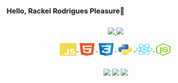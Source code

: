 ### Hello, Rackel Rodrigues Pleasure💙


##

<div align="center">
  <a href="https://github.com/RackelRodrigues">
  <img height="150em" src="https://github-readme-stats.vercel.app/api?username=RackelRodrigues&show_icons=true&theme=tokyonight&include_all_commits=true&count_private=true"/>
  <img height="150em" src="https://github-readme-stats.vercel.app/api/top-langs/?username=RackelRodrigues&layout=compact&langs_count=7&theme=tokyonight"/>
</div>
 <div style="display: inline_block" align="center"><br>
  <img align="center" alt="Rock-Js" height="30" width="40" src="https://raw.githubusercontent.com/devicons/devicon/master/icons/javascript/javascript-plain.svg">
  <img align="center" alt="Rock-HTML" height="30" width="40" src="https://raw.githubusercontent.com/devicons/devicon/master/icons/html5/html5-original.svg">
  <img align="center" alt="Rock-CSS" height="30" width="40" src="https://raw.githubusercontent.com/devicons/devicon/master/icons/css3/css3-original.svg">
  <img align="center" alt="Rock-Python" height="30" width="40" src="https://raw.githubusercontent.com/devicons/devicon/master/icons/python/python-original.svg">
  <img align="center" alt="Rock-React" height="30" width="40" src="https://raw.githubusercontent.com/devicons/devicon/master/icons/react/react-original.svg">
  <img align="center" alt="Rock-Nodejs" height="30" width="40" src="https://raw.githubusercontent.com/devicons/devicon/master/icons/nodejs/nodejs-original.svg">
</div>
 
 ##
 
 <div align="center">
  <a href="https://instagram.com/rodrigues.rackel/" target="_blank"><img src="https://img.shields.io/badge/-Instagram-%23E4405F?style=for-the-badge&logo=instagram&logoColor=white" target="_blank"></a>
  <a href = "mailto:rackelrodrigues247@gmail.com"><img src="https://img.shields.io/badge/-Gmail-%23333?style=for-the-badge&logo=gmail&logoColor=white" target="_blank"></a>
  <a href="https://www.linkedin.com/in/rackel-de-oliveira-708b57212/" target="_blank"><img src="https://img.shields.io/badge/-LinkedIn-%230077B5?style=for-the-badge&logo=linkedin&logoColor=white" target="_blank"></a>
 </div>
 
